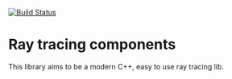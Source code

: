 [![Build Status](https://travis-ci.org/moose-x86/rtc.svg?branch=master)](https://travis-ci.org/moose-x86/rtc)
# Ray tracing components

This library aims to be a modern C++, easy to use ray tracing lib.